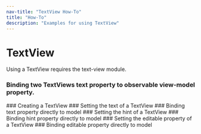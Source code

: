```yaml
---
nav-title: "TextView How-To"
title: "How-To"
description: "Examples for using TextView"
---
```

# TextView
Using a TextView requires the text-view module.
<snippet id='require-textmodules'/>
<snippet id='require-observable'/>
### Binding two TextViews text property to observable view-model property.
<snippet id='text-view-xml'/>
<snippet id='observable-declare'/>
### Creating a TextView
<snippet id='text-view-create'/>
### Setting the text of a TextView
<snippet id='set-text-value'/>
### Binding text property directly to model
<snippet id='binding-text-property'/>
### Setting the hint of a TextView
<snippet id='set-textview-hint'/>
### Binding hint property directly to model
<snippet id='binding-hint-property'/>
### Setting the editable property of a TextView
<snippet id='setting-editable-property'/>
### Binding editable property directly to model
<snippet id='binding-editable-property'/>
